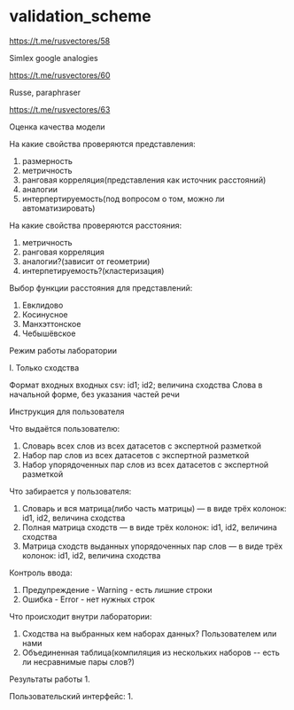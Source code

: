 # validation_scheme

https://t.me/rusvectores/58

Simlex google analogies

https://t.me/rusvectores/60

Russe, paraphraser

https://t.me/rusvectores/63

Оценка качества  модели


На какие свойства проверяются представления:
1. размерность
2. метричность
3. ранговая корреляция(представления как источник расстояний)
4. аналогии
5. интерпертируемость(под вопросом о том, можно ли автоматизировать)

На какие свойства проверяются расстояния:
1. метричность
2. ранговая корреляция
3. аналогии?(зависит от геометрии)
4. интерпетируемость?(кластеризация)


Выбор функции расстояния для представлений:
1. Евклидово
2. Косинусное
3. Манхэттонское
4. Чебышёвское


Режим работы лаборатории

I. Только сходства

Формат входных входных
csv: id1<string>; id2<string>; величина сходства<real>
Слова в начальной форме, без указания частей речи

Инструкция для пользователя

Что выдаётся пользователю:
1. Словарь всех слов из всех датасетов с экспертной разметкой
2. Набор пар слов из всех датасетов с экспертной разметкой
3. Набор упорядоченных пар слов из всех датасетов с экспертной разметкой

Что забирается у пользователя:
1. Словарь и вся матрица(либо часть матрицы) — в виде трёх колонок: id1, id2, величина сходства
2. Полная матрица сходств — в виде трёх колонок: id1, id2, величина сходства
3. Матрица сходств выданных упорядоченных пар слов — в виде трёх колонок: id1, id2, величина сходства

Контроль ввода:
1. Предупреждение - Warning - есть лишние строки
2. Ошибка - Error - нет нужных строк

Что происходит внутри лаборатории:
1. Cходства на выбранных кем наборах данных? Пользователем или нами
2. Объединенная таблица(компиляция из нескольких наборов -- есть ли несравнимые пары слов?)

Результаты работы 
1. 


Пользовательский интерфейс:
1.
